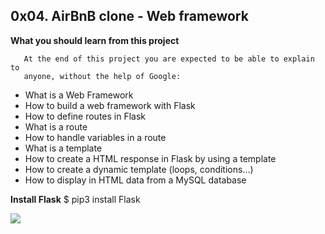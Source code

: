 ## 0x04. AirBnB clone - Web framework

**What you should learn from this project**

       At the end of this project you are expected to be able to explain to
       anyone, without the help of Google:

* What is a Web Framework
* How to build a web framework with Flask
* How to define routes in Flask
* What is a route
* How to handle variables in a route
* What is a template
* How to create a HTML response in Flask by using a template
* How to create a dynamic template (loops, conditions…)
* How to display in HTML data from a MySQL database

**Install Flask**
	  $ pip3 install Flask

![](https://s3.amazonaws.com/intranet-projects-files/concepts/74/hbnb_step3.png)